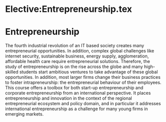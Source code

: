 






Elective:Entrepreneurship.tex
=============================






Entrepreneurship
================


The fourth industrial revolution of an IT based society creates many entrepreneurial opportunities. In addition, complex global challenges like internet security, sustainable business, energy supply, agglomeration, affordable health care require entrepreneurial solutions. Therefore, the study of entrepreneurship is on the rise across the globe and many high-skilled students start ambitious ventures to take advantage of these global opportunities. In addition, most larger firms change their business practices to foster intrapreneurship: the entrepreneurial behaviour of their employees. This course offers a toolbox for both start-up entrepreneurship and corporate entrepreneurship from an international perspective. It places entrepreneurship and innovation in the context of the regional entrepreneurial ecosystem and policy domain, and in particular it addresses international entrepreneurship as a challenge for many young firms in emerging markets.











